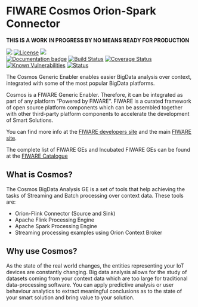 # FIWARE Cosmos Orion-Spark Connector

**THIS IS A WORK IN PROGRESS BY NO MEANS READY FOR PRODUCTION**

[![](https://nexus.lab.fiware.org/static/badges/chapters/processing.svg)](https://www.fiware.org/developers/catalogue/)
[![License](https://img.shields.io/github/license/ging/fiware-cosmos-orion-spark-connector.svg)](#)
[![](https://img.shields.io/badge/tag-fiware--cosmos-orange.svg?logo=stackoverflow)](http://stackoverflow.com/questions/tagged/fiware-cosmos)
<br/>
[![Documentation badge](https://readthedocs.org/projects/fiware-cosmos-spark/badge/?version=latest)](http://fiware-cosmos-spark.rtfd.io)
[![Build Status](https://travis-ci.org/ging/fiware-cosmos-orion-spark-connector.svg?branch=master)](https://travis-ci.org/ging/fiware-cosmos-orion-spark-connector)
[![Coverage Status](https://coveralls.io/repos/github/ging/fiware-cosmos-orion-spark-connector/badge.svg?branch=master)](https://coveralls.io/github/ging/fiware-cosmos-orion-spark-connector?branch=master)
[![Known Vulnerabilities](https://snyk.io/test/github/ging/fiware-cosmos-orion-spark-connector/badge.svg?targetFile=pom.xml)](https://snyk.io/test/github/ging/fiware-cosmos-orion-spark-connector?targetFile=pom.xml)
[![Status](https://nexus.lab.fiware.org/static/badges/statuses/cosmos.svg)](#)

The Cosmos Generic Enabler enables easier BigData analysis over context, integrated with some of the most popular
BigData platforms.

Cosmos is a FIWARE Generic Enabler. Therefore, it can be integrated as part of any platform “Powered by FIWARE”. FIWARE
is a curated framework of open source platform components which can be assembled together with other third-party
platform components to accelerate the development of Smart Solutions.

You can find more info at the [FIWARE developers site](https://developers.fiware.org/) and the main 
[FIWARE site](https://fiware.org/).

The complete list of FIWARE GEs and Incubated FIWARE GEs can be found at the
[FIWARE Catalogue](https://github.com/fiware/catalogue)

## What is Cosmos?

The Cosmos BigData Analysis GE is a set of tools that help achieving the tasks of Streaming and Batch processing over
context data. These tools are:

-   Orion-Flink Connector (Source and Sink)
-   Apache Flink Processing Engine
-   Apache Spark Processing Engine
-   Streaming processing examples using Orion Context Broker

## Why use Cosmos?

As the state of the real world changes, the entities representing your IoT devices are constantly changing. Big data
analysis allows for the study of datasets coming from your context data which are too large for traditional
data-processing software. You can apply predictive analysis or user behaviour analytics to extract meaningful
conclusions as to the state of your smart solution and bring value to your solution.
